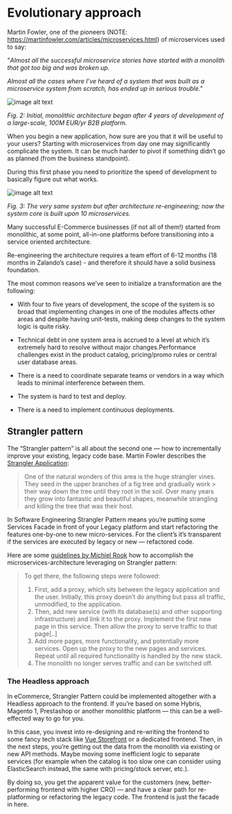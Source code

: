 # Evolutionary approach

Martin Fowler, one of the pioneers  (NOTE:  https://martinfowler.com/articles/microservices.html) of microservices used to say: 

"*Almost all the successful microservice stories have started with a monolith that got too big and was broken up.*

*Almost all the cases where I've heard of a system that was built as a microservice system from scratch, has ended up in serious trouble."*

![image alt text](gfx/image_2.jpg)

*Fig. 2: Initial, monolithic architecture began after 4 years of development of a large-scale, 100M EUR/yr B2B platform.*

When you begin a new application, how sure are you that it will be useful to your users? Starting with microservices from day one may significantly complicate the system. It can be much harder to pivot if something didn’t go as planned (from the business standpoint). 

During this first phase you need to prioritize the speed of development to basically figure out  what works. 

![image alt text](gfx/image_3.jpg)

*Fig. 3: The very same system but after architecture re-engineering; now the system core is built upon 10 microservices.*

Many successful E-Commerce businesses  (if not all of them!) started from monolithic, at some point, all-in-one platforms before transitioning  into a service oriented architecture. 

Re-engineering the architecture requires a team effort of 6-12 months (18 months in Zalando’s case) - and therefore it should have a solid business foundation.

The most common reasons we’ve seen to initialize a transformation are the following:

* With four to five  years of development, the scope of the system is so broad that implementing changes in one of the modules affects other areas and despite having unit-tests, making deep changes to the system logic is quite risky.

* Technical debt in one system area is accrued to a level at which it’s extremely hard to resolve without major changes.Performance challenges exist in the product catalog, pricing/promo rules or central user database areas.

* There is a need to coordinate separate teams or vendors in a way which leads to minimal interference between them.

* The system is hard to test and deploy.

* There is a need to implement continuous deployments.

## Strangler pattern

The “Strangler pattern” is all about the second one — how to incrementally improve your existing, legacy code base.
Martin Fowler describes the [Strangler Application](https://www.martinfowler.com/bliki/StranglerApplication.html):

> One of the natural wonders of this area is the huge strangler vines. They seed in the upper branches of a fig tree and gradually work > their way down the tree until they root in the soil. Over many years they grow into fantastic and beautiful shapes, meanwhile  strangling and killing the tree that was their host.

In Software Engineering Strangler Pattern means you’re putting some Services Facade in front of your Legacy platform and start refactoring the features one-by-one to new micro-services. For the client’s it’s transparent if the services are executed by legacy or new — refactored code.

Here are some [guidelines by Michiel Rook](https://www.michielrook.nl/2016/11/strangler-pattern-practice/) how to accomplish the microservices-architecture leveraging on Strangler pattern:

> To get there, the following steps were followed:
> 1. First, add a proxy, which sits between the legacy application and the user. Initially, this proxy doesn’t do anything but pass all traffic, unmodified, to the application.
> 2. Then, add new service (with its database(s) and other supporting infrastructure) and link it to the proxy. Implement the first new page in this service. Then allow the proxy to serve traffic to that page[..]
> 3. Add more pages, more functionality, and potentially more services. Open up the proxy to the new pages and services. Repeat until all required functionality is handled by the new stack.
> 4. The monolith no longer serves traffic and can be switched off.

### The Headless approach
In eCommerce, Strangler Pattern could be implemented altogether with a Headless approach to the frontend. If you’re based on some Hybris, Magento 1, Prestashop or another monolithic platform — this can be a well-effected way to go for you.

In this case, you invest into re-designing and re-writing the frontend to some fancy tech stack like [Vue Storefront](https://vuestorefront.io) or a dedicated frontend. Then, in the next steps, you’re getting out the data from the monolith via existing or new API methods. Maybe moving some inefficient logic to separate services (for example when the catalog is too slow one can consider using ElasticSearch instead, the same with pricing/stock server, etc.).

By doing so, you get the apparent value for the customers (new, better-performing frontend with higher CRO) — and have a clear path for re-platforming or refactoring the legacy code. The frontend is just the facade in here.
